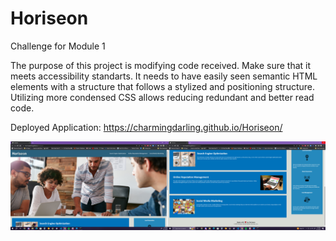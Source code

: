 # Horiseon
Challenge for Module 1

The purpose of this project is modifying code received. Make sure that it meets accessibility standarts. It needs to have easily seen semantic HTML elements with a structure that follows a stylized and positioning structure. Utilizing more condensed CSS allows reducing redundant and better read code.

Deployed Application: https://charmingdarling.github.io/Horiseon/

![Alt text](image.png)

